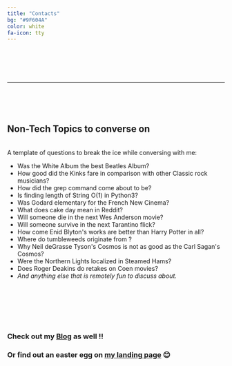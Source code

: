 ```yaml
---
title: "Contacts"
bg: "#9F604A"
color: white
fa-icon: tty
---
```


<h1>
<span>
<a href="https://github.com/GOSHROW">
<i class="fa fa-github fa-2x" aria-hidden="true"></i>
</a>
</span>
<span>
<a href="https://linkedin.com/in/goshrow">
<i class="fa fa-linkedin fa-2x" aria-hidden="true"></i>
</a>
</span>
<span>
<a href="https://instagram.com/swapnil._ghosh">
<i class="fa fa-instagram fa-2x" aria-hidden="true"></i>
</a>
</span>
<!-- <span>
<a href="https://twitter.com/_goshrow">
<i class="fa fa-twitter fa-2x" aria-hidden="true"></i>
</a>
</span>
<span>
<a href="https://open.spotify.com/user/u5j9cnqusvh2h4h16e4rzmhpi?si=IGb7IC65RuqGupxox75A6A">
<i class="fa fa-spotify fa-2x" aria-hidden="true"></i>
</a>
</span> -->
<br/>
<span>
<a href="mailto:goshrow@gmail.com">
<i class="fa fa-envelope fa-2x" aria-hidden="true"></i>
</a>
</span>
<span>
<a href="mailto:abhroindia@gmail.com">
<i class="fa fa-envelope-o fa-2x" aria-hidden="true"></i>
</a>
</span>
<span>
<a href="mailto:goshrow@protonmail.com">
<i class="fa fa-envelope-square fa-2x" aria-hidden="true"></i>
</a>
</span>
</h1>

<hr/>

<br>
<br>
<br>

## Non-Tech Topics to converse on
<br>
A template of questions to break the ice while conversing with me:

* Was the White Album the best Beatles Album?
* How good did the Kinks fare in comparison with other Classic rock musicians?
* How did the grep command come about to be?
* Is finding length of String O(1) in Python3?
* Was Godard elementary for the French New Cinema?
* What does cake day mean in Reddit?
* Will someone die in the next Wes Anderson movie?
* Will someone survive in the next Tarantino flick?
* How come Enid Blyton's works are better than Harry Potter in all?
* Where do tumbleweeds originate from ?
* Why Neil deGrasse Tyson's Cosmos is not as good as the Carl Sagan's Cosmos?
* Were the Northern Lights localized in Steamed Hams?
* Does Roger Deakins do retakes on Coen movies?
* *And anything else that is remotely fun to discuss about.*
<br/>
<br/>
<br/>
<br/>
<br/>

### Check out my [Blog](https://goshrow.github.io/blog) as well !!
### Or find out an easter egg on [my landing page](https://goshrow.github.io) 😊
